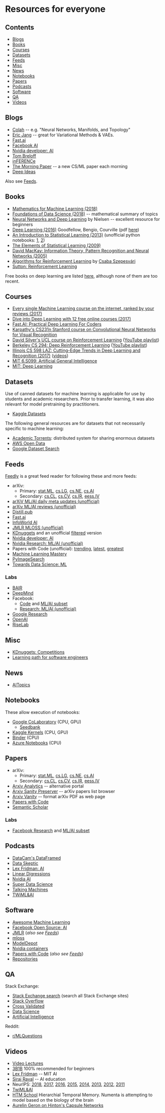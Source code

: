 # Resources for everyone

## Contents
<!-- TOC can be generated manually using https://ecotrust-canada.github.io/markdown-toc/ -->
- [Blogs](#blogs)
- [Books](#books)
- [Courses](#courses)
- [Datasets](#datasets)
- [Feeds](#feeds)
- [Misc](#misc)
- [News](#news)
- [Notebooks](#notebooks)
- [Papers](#papers)
- [Podcasts](#podcasts)
- [Software](#software)
- [QA](#qa)
- [Videos](#videos)

## Blogs
* [Colah](http://colah.github.io/) -- e.g. "Neural Networks, Manifolds, and Topology"
* [Eric Jang](http://blog.evjang.com/) -- great for Variational Methods & VAEs.
* [Fast.ai](https://www.fast.ai/topics/)
* [Facebook AI](https://ai.facebook.com/blog)
* [Nvidia developer: AI](https://devblogs.nvidia.com/category/artificial-intelligence/)
* [Tom Breloff](http://www.breloff.com/blog/)
* [inFERENCe](http://www.inference.vc)
* [The Morning Paper](https://blog.acolyer.org/) -- a new CS/ML paper each morning
* [Deep Ideas](http://www.deepideas.net)

Also see [Feeds](#feeds).

## Books
<!--Reverse sorted by year-->
* [Mathematics for Machine Learning (2018)](https://mml-book.github.io/)
* [Foundations of Data Science (2018)](https://www.cs.cornell.edu/jeh/book.pdf) -- mathematical summary of topics
* [Neural Networks and Deep Learning](http://neuralnetworksanddeeplearning.com/) by Nielsen -- excellent resource for beginners
* [Deep Learning (2016)](http://www.deeplearningbook.org/) Goodfellow, Bengio, Courville (pdf [here](https://github.com/HFTrader/DeepLearningBook))
* [An Introduction to Statistical Learning (2013)](http://www-bcf.usc.edu/~gareth/ISL/) (unofficial python notebooks: [1](https://github.com/JWarmenhoven/ISLR-python), [2](https://github.com/emredjan/ISL-python))
* [The Elements of Statistical Learning (2009)](https://statweb.stanford.edu/~tibs/ElemStatLearn/)
* [David MacKay: Information Theory, Pattern Recognition and Neural Networks (2005)](http://www.inference.phy.cam.ac.uk/itprnn/book.html)
* [Algorithms for Reinforcement Learning](https://sites.ualberta.ca/~szepesva/papers/RLAlgsInMDPs.pdf) by [Csaba Szepesvári](https://sites.ualberta.ca/~szepesva/RLBook.html)
* [Sutton: Reinforcement Learning](http://incompleteideas.net/sutton/book/the-book.html)

Free books on deep learning are listed [here](https://www.kdnuggets.com/2018/04/top-free-books-deep-learning.html), although none of them are too recent.

## Courses
* [Every single Machine Learning course on the internet, ranked by your reviews (2017)](https://medium.freecodecamp.com/every-single-machine-learning-course-on-the-internet-ranked-by-your-reviews-3c4a7b8026c0)
* [Dive into Deep Learning with 12 free online courses (2017)](https://medium.freecodecamp.com/dive-into-deep-learning-with-these-23-online-courses-bf247d289cc0)
* [Fast.AI: Practical Deep Learning For Coders](http://course.fast.ai/)
* [Karpathy's CS231n Stanford course on Convolutional Neural Networks for Visual Recognition](http://cs231n.stanford.edu/)
* [David Silver's UCL course on Reinforcement Learning](http://www0.cs.ucl.ac.uk/staff/d.silver/web/Teaching.html) ([YouTube playlist](https://www.youtube.com/playlist?list=PLMZdRRhAoLnKFxZlmFoFp0uHVvN2PSE9T))
* [Berkeley CS 294: Deep Reinforcement Learning](http://rll.berkeley.edu/deeprlcourse/) ([YouTube playlist](https://www.youtube.com/playlist?list=PLkFD6_40KJIwTmSbCv9OVJB3YaO4sFwkX))
* [Illinois CS 598 LAZ: Cutting-Edge Trends in Deep Learning and Recognition (2017)](http://slazebni.cs.illinois.edu/spring17/) ([videos](https://recordings.engineering.illinois.edu:8443/ess/portal/section/20bbecdb-2f7c-4725-84d1-03d28f5a08f5))
* [MIT 6.S099: Artificial General Intelligence](https://agi.mit.edu/)
* [MIT: Deep Learning](https://deeplearning.mit.edu/)

## Datasets
Use of canned datasets for machine learning is applicable for use by students and academic researchers. Prior to transfer learning, it was also relevant for model pretraining by practitioners.
* [Kaggle Datasets](https://www.kaggle.com/datasets)

The following general resources are for datasets that not necessarily specific to machine learning:
* [Academic Torrents](http://academictorrents.com/): distributed system for sharing enormous datasets
* [AWS Open Data](https://registry.opendata.aws/)
* [Google Dataset Search](https://toolbox.google.com/datasetsearch)

## Feeds
[Feedly](http://feedly.com/) is a great feed reader for following these and more feeds:

* arXiv:
  * Primary: [stat.ML](https://export.arxiv.org/rss/stat.ML/recent), [cs.LG](https://export.arxiv.org/rss/cs.LG/recent), [cs.NE](https://export.arxiv.org/rss/cs.NE/recent), [cs.AI](https://export.arxiv.org/rss/cs.AI/recent)
  * Secondary: [cs.CL](https://export.arxiv.org/rss/cs.CL/recent), [cs.CV](https://export.arxiv.org/rss/cs.CV/recent), [cs.IR](https://export.arxiv.org/rss/cs.IR/recent), [eess.IV](https://export.arxiv.org/rss/eess.IV/recent)
* [arXiV ML/AI daily meta updates (unofficial)](https://us-east1-ml-feeds.cloudfunctions.net/arxiv-daily-ml)
* [arXiv ML/AI reviews (unofficial)](https://us-east1-ml-feeds.cloudfunctions.net/arxiv-ml-reviews)
* [Distill.pub](http://distill.pub/rss.xml)
* [Fast.ai](https://www.fast.ai/atom.xml)
* [InfoWorld AI](http://www.infoworld.com/category/artificial-intelligence/index.rss)
* [JMLR MLOSS (unofficial)](https://us-east1-ml-feeds.cloudfunctions.net/jmlr-mloss)
* [KDnuggets](http://www.kdnuggets.com/feed) and an unofficial [filtered](https://us-east1-ml-feeds.cloudfunctions.net/kdnuggets) version
* [Nvidia developer: AI](https://devblogs.nvidia.com/category/artificial-intelligence/rss)
* [Nvidia Research: ML/AI (unofficial)](https://us-east1-ml-feeds.cloudfunctions.net/nvidia-research-ml)
* Papers with Code (unofficial): [trending](https://us-east1-ml-feeds.cloudfunctions.net/pwc/trending), [latest](https://us-east1-ml-feeds.cloudfunctions.net/pwc/latest), [greatest](https://us-east1-ml-feeds.cloudfunctions.net/pwc/greatest)
* [Machine Learning Mastery](https://machinelearningmastery.com/feed/)
* [PyImageSearch](http://feeds.feedburner.com/Pyimagesearch)
* [Towards Data Science: ML](https://towardsdatascience.com/feed/tagged/machine-learning)

### Labs
* [BAIR](https://bair.berkeley.edu/blog/feed.xml)
* [DeepMind](https://deepmind.com/blog/feed/basic/)
* Facebook:
  * [Code](https://code.facebook.com/posts/rss/) and [ML/AI subset](https://code.fb.com/category/ml-applications,ai-research/feed)
  * [Research: ML/AI (unofficial)](https://us-east1-ml-feeds.cloudfunctions.net/fb-research-ml)
* [Google Research](https://feeds.feedburner.com/blogspot/gJZg)
* [OpenAI](https://blog.openai.com/rss/)
* [RiseLab](https://rise.cs.berkeley.edu/Projects/blog/feed/)

## Misc
* [KDnuggets: Competitions](http://www.kdnuggets.com/competitions/)
* [Learning path for software engineers](https://github.com/ZuzooVn/machine-learning-for-software-engineers/blob/master/README.md)

## News
* [AITopics](https://aitopics.org)

## Notebooks
These allow execution of notebooks:
* [Google CoLaboratory](https://colab.research.google.com/notebooks/welcome.ipynb#recent=true) (CPU, GPU)
  * [Seedbank](https://research.google.com/seedbank/)
* [Kaggle Kernels](https://www.kaggle.com/kernels) (CPU, GPU)
* [Binder](https://mybinder.org/) (CPU)
* [Azure Notebooks](http://notebooks.azure.com/) (CPU)

## Papers
* arXiv:
  * Primary: [stat.ML](https://arxiv.org/list/stat.ML/recent), [cs.LG](https://arxiv.org/list/cs.LG/recent), [cs.NE](https://arxiv.org/list/cs.NE/recent), [cs.AI](https://arxiv.org/list/cs.AI/recent)
  * Secondary: [cs.CL](https://arxiv.org/list/cs.CL/recent), [cs.CV](https://arxiv.org/list/cs.CV/recent), [cs.IR](https://arxiv.org/list/cs.IR/recent), [eess.IV](https://arxiv.org/list/eess.IV/recent)
* [Arxiv Analytics](http://arxitics.com/) -- alternative portal
* [Arxiv Sanity Preserver](http://arxiv-sanity.com/) -- arXiv papers list browser
* [Arxiv Vanity](https://www.arxiv-vanity.com/) -- format arXiv PDF as web page
* [Papers with Code](https://paperswithcode.com/)
* [Semantic Scholar](https://www.semanticscholar.org/)

### Labs
* [Facebook Research](https://research.fb.com/publications/) and [ML/AI subset](https://research.fb.com/publications/?cat=4%2C13%2C3%2C8)

## Podcasts
* [DataCam's DataFramed](https://www.datacamp.com/community/podcast)
* [Data Skeptic](https://dataskeptic.libsyn.com/)
* [Lex Fridman: AI](https://lexfridman.com/ai/)
* [Linear Digressions](https://lineardigressions.com/)
* [Nvidia AI](https://blogs.nvidia.com/ai-podcast/)
* [Super Data Science](https://www.superdatascience.com/podcast/)
* [Talking Machines](https://www.thetalkingmachines.com/episodes)
* [TWiML&AI](https://twimlai.com/shows/)

## Software
* [Awesome Machine Learning](https://github.com/josephmisiti/awesome-machine-learning)
* [Facebook Open Source: AI](https://opensource.facebook.com/#artificial-intelligence)
* [JMLR](http://jmlr.org/mloss/) (*also see [Feeds](#feeds)*)
* [mloss](http://mloss.org/software/)
* [ModelDepot](https://modeldepot.io/)
* [Nvidia containers](https://ngc.nvidia.com/catalog/containers)
* [Papers with Code](https://paperswithcode.com/) (*also see [Feeds](#feeds)*)
* [Repositories](https://j.mp/ml-repos)

## QA
Stack Exchange:
* [Stack Exchange search](https://stackexchange.com/search) (search all Stack Exchange sites)
* [Stack Overflow](https://stackoverflow.com/)
* [Cross Validated](https://stats.stackexchange.com/)
* [Data Science](https://datascience.stackexchange.com/)
* [Artificial Intelligence](https://ai.stackexchange.com)

Reddit:
* [r/MLQuestions](https://www.reddit.com/r/MLQuestions/)

## Videos
* [Video Lectures](http://videolectures.net/Top/Computer_Science/Machine_Learning/)
* [3B1B](https://www.youtube.com/watch?v=aircAruvnKk&list=PLZHQObOWTQDNU6R1_67000Dx_ZCJB-3pi) 100% recommended for beginners
* [Lex Fridman](https://www.youtube.com/user/lexfridman) -- MIT AI
* [Siraj Raval](https://www.youtube.com/channel/UCWN3xxRkmTPmbKwht9FuE5A) -- AI education
* NeurIPS: [2018](https://nips.cc/Conferences/2018/Videos), [2017](https://nips.cc/Conferences/2017/Videos), [2016](https://nips.cc/Conferences/2016/Videos), [2015](https://nips.cc/Conferences/2015/Videos), [2014](https://nips.cc/Conferences/2014/Videos), [2013](https://nips.cc/Conferences/2013/Videos), [2012](https://nips.cc/Conferences/2012/Videos), [2011](https://nips.cc/Conferences/2011/Videos)
* [TwiML&AI](https://www.youtube.com/channel/UC7kjWIK1H8tfmFlzZO-wHMw)
* [HTM School](https://www.youtube.com/channel/UC8-ttzWLgXZOGuhUyrPlUuA) Hierarchial Temporal Memory.  Numenta is attempting to model based on the biology of the brain
* [Aurelin Geron on Hinton's Capsule Networks](https://www.youtube.com/watch?v=pPN8d0E3900)
